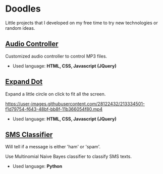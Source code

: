 # Doodles

Little projects that I developed on my free time to try new technologies or random ideas.

## [Audio Controller](https://github.com/Scylidose/Doodles/tree/master/Expand_Dot)

Customized audio controller to control MP3 files.

- Used language: **HTML, CSS, Javascript (JQuery)**

## [Expand Dot](https://github.com/Scylidose/Doodles/tree/master/Audio_Controller)


Expand a little circle on click to fit all the screen.

https://user-images.githubusercontent.com/28122432/213334501-f1d79754-f643-48bf-bb8f-11b366054f80.mp4

- Used language: **HTML, CSS, Javascript (JQuery)**

## [SMS Classifier](https://github.com/Scylidose/Doodles/tree/master/SMS_Classifier)

Will tell if a message is either 'ham' or 'spam'.

Use Multinomial Naive Bayes classifier to classify SMS texts.

- Used language: **Python**
